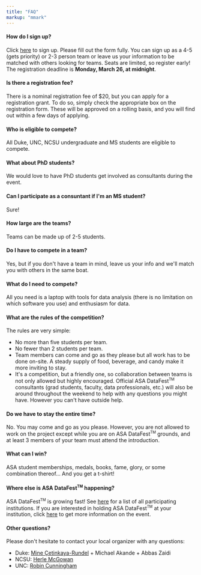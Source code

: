 ```yaml
---
title: "FAQ"
markup: "mmark"
---
```


#### How do I sign up?

Click <a href="/signup">here</a> to sign up. Please fill out the form fully. You can sign up as a 4-5 (gets priority) or 2-3 person team or leave us your information to be matched with others looking for teams. Seats are limited, so register early! The registration deadline is **Monday, March 26, at midnight**.

#### Is there a registration fee?

There is a nominal registration fee of $20, but you can apply for a registration grant. To do so, simply check the appropriate box on the registration form. These will be approved on a rolling basis, and you will find out within a few days of applying.

#### Who is eligible to compete?</h4>

All Duke, UNC, NCSU undergraduate and MS students are eligible to compete.

#### What about PhD students?

We would love to have PhD students get involved as consultants during the event.

#### Can I participate as a consuntant if I'm an MS student?

Sure!

#### How large are the teams?

Teams can be made up of 2-5 students.

#### Do I have to compete in a team?

Yes, but if you don't have a team in mind, leave us your info and we'll match you with others in the same boat.

#### What do I need to compete?</h4>

All you need is a laptop with tools for data analysis (there is no limitation on which software you use) and enthusiasm for data.

#### What are the rules of the competition?</h4>

The rules are very simple:

  + No more than five students per team.
  + No fewer than 2 students per team.
  + Team members can come and go as they please but all work has to be done on-site. A steady supply of food, beverage, and candy make it more inviting to stay.
  + It's a competition, but a friendly one, so collaboration between teams is not only allowed but highly encouraged. Official ASA DataFest<sup><small>TM</small></sup> consultants (grad students, faculty, data professionals, etc.) will also be around throughout the weekend to help with any questions you might have. However you can't have outside help.
  
#### Do we have to stay the entire time?

No. You may come and go as you please. However, you are not allowed to work on the project except while you are on ASA DataFest<sup><small>TM</small></sup> grounds, and at least 3 members of your team must attend the introduction.

#### What can I win?

ASA student memberships, medals, books, fame, glory, or some combination thereof... And you get a t-shirt!

#### Where else is ASA DataFest<sup><small>TM</small></sup> happening?</h4>

ASA DataFest<sup><small>TM</small></sup> is growing fast! See <a href="http://www.amstat.org/education/datafest/participants.cfm">here</a> for a list of all participating institutions. If you are interested in holding ASA DataFest<sup><small>TM</small></sup> at your institution, click <a href="http://www.amstat.org/education/datafest/hosting.cfm">here</a> to get more information on the event.

#### Other questions?

Please don't hesitate to contact your local organizer with any questions:

  + Duke: [Mine Çetinkaya-Rundel](mailto:mine@stat.duke.edu) + Michael Akande + Abbas Zaidi
  + NCSU: [Herle McGowan](herle_mcgowan@ncsu.edu)
  + UNC: [Robin Cunningham](rjcunnin@email.unc.edu)
